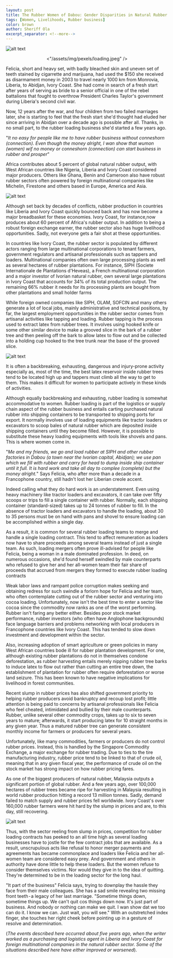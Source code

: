 ```yaml
---
layout: post
title: The Rubber Women of Dabou: Gender Disparities in Natural Rubber Enterprise Opportunities in Ivory Coast
tags: [Women, Livelihoods, Rubber business]
color: brown
author: Sheriff Ola
excerpt_separator: <!--more-->
---
```


![alt text]( /assets/img/pexels/loading.jpeg "Manual rubber loading using bare hands a common practice in West Africa | image courtesy of Google")

<p align="center">
  <"/assets/img/pexels/loading.jpeg" />
</p>

Felicia, short and heavy set, with badly bleached skin and uneven set of teeth stained by cigarrette and marijuana, had used the $150 she received as disarmament money in 2003 to travel nearly 1000 km from Monrovia, Liberia, to Abidjan, Ivory Coast. She had come in search of a fresh start after years of serving as bride to a senior official in one of the rebel battalions that fought to overthrow President Charles Taylor's government during Liberia's second civil war.

<!--more-->

Now, 12 years after the war, and four children from two failed marriages later, she is starting to feel that the fresh start she'd thought had eluded her since arriving in Abidjan over a decade ago is possible after all. Thanks, in no small part, to the rubber loading business she'd started a few years ago.

"*It no easy for people like me to have rubber business without conneshorn (connection). Even though the money alright, I wan show that wumon (women) wif no money or conneshorn (connection) can start business in rubber and prosper*"

Africa contributes about 5 percent of global natural rubber output, with West African countries like Nigeria, Liberia and Ivory Coast considered major producers. Others like Ghana, Benin and Cameroon also have robust rubber sectors often powered by foreign multinational companies like Michelin, Firestone and others based in Europe, America and Asia.

![alt text]( /assets/img/pexels/rubber_producers.png "Major rubber producing countries in 2014 | WorldAtlas.com")

Although set back by decades of conflicts, rubber production in countries like Liberia and Ivory Coast quickly bounced back and has now become a major breadbasket for these economies. Ivory Coast, for instance,now produces about 60 percent of Africa's rubber output. In addition to being a robust foreign exchange earner, the rubber sector also has huge livelihood opportunities. Sadly, not everyone gets a fair shot at these opportunities.

In countries like Ivory Coast, the rubber sector is populated by different actors ranging from large multinational corporations to tenant farmers, government regulators and artisanal professionals such as tappers and loaders. Multinational companies often own large processing plants as well as several hectares of rubber plantations. For instance, SIPH (Societe Internationale de Plantations d'Heveas), a French multinational corporation and a major investor of Ivorian natural rubber, own several large plantations in Ivory Coast that accounts for 34% of its total production output. The remaining 66% rubber it needs for its processing plants are bought from other plantations and small holder farms

While foreign owned companies like SIPH, OLAM, SOFCIN and many others generate a lot of local jobs, mainly administrative and technical positions, by far, the largest employment opportunities in the rubber sector comes from artisanal activities like tapping and loading. Rubber tapping is the process used to extract latex from rubber trees. It involves using hooked knife or some other similar device to make a grooved slice in the bark of a rubber tree and then peeling off the bark to allow latex to flow out and be collected into a holding cup hooked to the tree trunk near the base of the grooved slice.

![alt text]( /assets/img/pexels/tapper.jpeg "Extracting rubber latex | courtesy of google")

It is often a backbreaking, exhausting, dangerous and injury-prone activity especially as, most of the time, the best latex reservoir inside rubber trees tend to be located high up and tappers must climb all the way to get to them. This makes it difficult for women to participate actively in these kinds of activities.

Although equally backbreaking and exhausting, rubber loading is somewhat accommodative to women. Rubber loading is part of the logistics or supply chain aspect of the rubber business and entails carting purchased natural rubber into shipping containers to be transported to shipping ports for export. It normally involves use of loading equipments like tractor loaders or excavators to scoop bales of natural rubber which are deposited inside shipping containers until they become filled. However, it is possible to substitute these heavy loading equipments with tools like shovels and pans. This is where women come in.

"*Me and my friends, we go and load rubber at SIPH and other rubber factories in Dabou (a town near the Ivorian capital, Abidjan); we use pan which we fill with rubber and carry for head to dump inside ship container until it full. It is hard work and take all day to complee (complete) but the money alright.*" Says Felicia, who after more than a decade in a Francophone country, still hadn't lost her Liberian creole accent.

Indeed calling what they do hard work is an understatement. Even using heavy machinery like tractor loaders and excavators, it can take over fifty scoops or trips to fill a single container with rubber. Normally, each shipping container (standard-sized) takes up to 24 tonnes of rubber to fill. In the absence of tractor loaders and excavators to handle the loading, about 30 to 35 persons must be on hand with pans and shovel to ensure loading can be accomplished within a single day.

As a result, it is common for several rubber loading teams to merge and handle a single loading contract. This tend to affect remuneration as loaders now have to share proceeds among several teams instead of just a single team. As such, loading mergers often prove ill-advised for people like Felicia, being a woman in a male dominated profession. In deed, on numerous occasions, she'd found herself swindled by male counterparts who refused to give her and her all-women team their fair share of proceeds that accrued from mergers they formed to execute rubber loading contracts

Weak labor laws and rampant police corruption makes seeking and obtaining redress for such swindle a forlorn hope for Felicia and her team, who often contemplate cutting out of the rubber sector and venturing into cocoa loading. Unfortunately, now isn't the best time to enter a sector like cocoa since the commodity now ranks as one of the worst performing. Rubber isn't faring any better either. Besides poor stock market performance, rubber investors (who often have Anglophone backgrounds) face language barriers and problems networking with local producers in Francophone countries like Ivory Coast. This has tended to slow down investment and development within the sector.

Also, increasing adoption of smart agriculture or green policies in many West African countries bode ill for rubber plantation development. For one, although existing rubber plantations do not in themselves condone deforestation, as rubber harvesting entails merely nipping rubber tree barks to induce latex to flow out rather than cutting an entire tree down, the establishment of plantation for rubber often require deforestation or worse land seizure. This has been known to have negative implications for livelihood in forest communities.

Recent slump in rubber prices has also shifted government priority to helping rubber producers avoid bankruptcy and recoup lost profit; little attention is being paid to concerns by artisanal professionals like Felicia who feel cheated, intimidated and bullied by their male counterparts. Rubber, unlike several other commodity crops, takes up to six to seven years to mature; afterwards, it start producing latex for 10 straight months in any given year. Thus a matured rubber tree can generate consistent monthly income for farmers or producers for several years.

Unfortunately, like many commodities, farmers or producers do not control rubber prices. Instead, this is handled by the Singapore Commodity Exchange, a major exchange for rubber trading. Due to ties to the tire manufacturing industry, rubber price tend to be linked to that of crude oil, meaning that in any given fiscal year, the performance of crude oil on the stock market has strong impact on how rubber pricing fares.

As one of the biggest producers of natural rubber, Malaysia outputs a significant portion of global rubber. And a few years ago, over 100,000 hectares of rubber trees became ripe for harvesting in Malaysia resulting in world rubber production hitting a record 13 million tonnes. Sadly, demand failed to match supply and rubber prices fell worldwide. Ivory Coast's over 160,000 rubber farmers were hit hard by the slump in prices and are, to this day, still recovering.

![alt text]( /assets/img/pexels/stockmarket.png "Uncertain stockmarket affects ruber trade in africa | Google")

Thus, with the sector reeling from slump in prices, competition for rubber loading contracts has peeked to an all time high as several loading businesses have to jostle for the few contract jobs that are available. As a result, unscrupulous acts like refusal to honor merger payments and agreements has became commonplace and loaders like Felicia and her all-women team are considered easy prey. And government and others in authority have done little to help these loaders. But the women refuse to consider themselves victims. Nor would they give in to the idea of quitting. They're determined to be in the loading sector for the long haul.

"It part of the business" Felicia says, trying to downplay the hassle they face from their male colleagues. She has a sad smile revealing two missing front teeth - a legacy of her last marriage. "Sometime things down, sometime things up. We can't quit cos things down now. It's just part of business. And nobody or nothing can make we quit. I wan show dat we too can do it. I know we can. Just wait, you will see." With an outstretched index finger, she touches her right cheek before pointing up in a gesture of resolve and determination.


(*The events described here occurred about five years ago, when the writer worked as a purchasing and logistics agent in Liberia and Ivory Coast for foreign multinational companies in the natural rubber sector. Some of the situations described here have either improved or worsened*).
